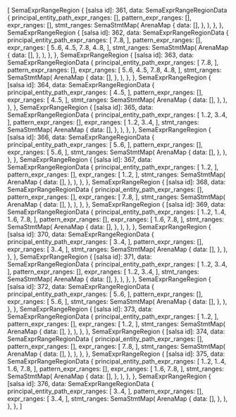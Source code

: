 [
    SemaExprRangeRegion {
        [salsa id]: 361,
        data: SemaExprRangeRegionData {
            principal_entity_path_expr_ranges: [],
            pattern_expr_ranges: [],
            expr_ranges: [],
            stmt_ranges: SemaStmtMap(
                ArenaMap {
                    data: [],
                },
            ),
        },
    },
    SemaExprRangeRegion {
        [salsa id]: 362,
        data: SemaExprRangeRegionData {
            principal_entity_path_expr_ranges: [
                7..8,
            ],
            pattern_expr_ranges: [],
            expr_ranges: [
                5..6,
                4..5,
                7..8,
                4..8,
            ],
            stmt_ranges: SemaStmtMap(
                ArenaMap {
                    data: [],
                },
            ),
        },
    },
    SemaExprRangeRegion {
        [salsa id]: 363,
        data: SemaExprRangeRegionData {
            principal_entity_path_expr_ranges: [
                7..8,
            ],
            pattern_expr_ranges: [],
            expr_ranges: [
                5..6,
                4..5,
                7..8,
                4..8,
            ],
            stmt_ranges: SemaStmtMap(
                ArenaMap {
                    data: [],
                },
            ),
        },
    },
    SemaExprRangeRegion {
        [salsa id]: 364,
        data: SemaExprRangeRegionData {
            principal_entity_path_expr_ranges: [
                4..5,
            ],
            pattern_expr_ranges: [],
            expr_ranges: [
                4..5,
            ],
            stmt_ranges: SemaStmtMap(
                ArenaMap {
                    data: [],
                },
            ),
        },
    },
    SemaExprRangeRegion {
        [salsa id]: 365,
        data: SemaExprRangeRegionData {
            principal_entity_path_expr_ranges: [
                1..2,
                3..4,
            ],
            pattern_expr_ranges: [],
            expr_ranges: [
                1..2,
                3..4,
            ],
            stmt_ranges: SemaStmtMap(
                ArenaMap {
                    data: [],
                },
            ),
        },
    },
    SemaExprRangeRegion {
        [salsa id]: 366,
        data: SemaExprRangeRegionData {
            principal_entity_path_expr_ranges: [
                5..6,
            ],
            pattern_expr_ranges: [],
            expr_ranges: [
                5..6,
            ],
            stmt_ranges: SemaStmtMap(
                ArenaMap {
                    data: [],
                },
            ),
        },
    },
    SemaExprRangeRegion {
        [salsa id]: 367,
        data: SemaExprRangeRegionData {
            principal_entity_path_expr_ranges: [
                1..2,
            ],
            pattern_expr_ranges: [],
            expr_ranges: [
                1..2,
            ],
            stmt_ranges: SemaStmtMap(
                ArenaMap {
                    data: [],
                },
            ),
        },
    },
    SemaExprRangeRegion {
        [salsa id]: 368,
        data: SemaExprRangeRegionData {
            principal_entity_path_expr_ranges: [],
            pattern_expr_ranges: [],
            expr_ranges: [
                7..8,
            ],
            stmt_ranges: SemaStmtMap(
                ArenaMap {
                    data: [],
                },
            ),
        },
    },
    SemaExprRangeRegion {
        [salsa id]: 369,
        data: SemaExprRangeRegionData {
            principal_entity_path_expr_ranges: [
                1..2,
                1..4,
                1..6,
                7..8,
            ],
            pattern_expr_ranges: [],
            expr_ranges: [
                1..6,
                7..8,
            ],
            stmt_ranges: SemaStmtMap(
                ArenaMap {
                    data: [],
                },
            ),
        },
    },
    SemaExprRangeRegion {
        [salsa id]: 370,
        data: SemaExprRangeRegionData {
            principal_entity_path_expr_ranges: [
                3..4,
            ],
            pattern_expr_ranges: [],
            expr_ranges: [
                3..4,
            ],
            stmt_ranges: SemaStmtMap(
                ArenaMap {
                    data: [],
                },
            ),
        },
    },
    SemaExprRangeRegion {
        [salsa id]: 371,
        data: SemaExprRangeRegionData {
            principal_entity_path_expr_ranges: [
                1..2,
                3..4,
            ],
            pattern_expr_ranges: [],
            expr_ranges: [
                1..2,
                3..4,
            ],
            stmt_ranges: SemaStmtMap(
                ArenaMap {
                    data: [],
                },
            ),
        },
    },
    SemaExprRangeRegion {
        [salsa id]: 372,
        data: SemaExprRangeRegionData {
            principal_entity_path_expr_ranges: [
                5..6,
            ],
            pattern_expr_ranges: [],
            expr_ranges: [
                5..6,
            ],
            stmt_ranges: SemaStmtMap(
                ArenaMap {
                    data: [],
                },
            ),
        },
    },
    SemaExprRangeRegion {
        [salsa id]: 373,
        data: SemaExprRangeRegionData {
            principal_entity_path_expr_ranges: [
                1..2,
            ],
            pattern_expr_ranges: [],
            expr_ranges: [
                1..2,
            ],
            stmt_ranges: SemaStmtMap(
                ArenaMap {
                    data: [],
                },
            ),
        },
    },
    SemaExprRangeRegion {
        [salsa id]: 374,
        data: SemaExprRangeRegionData {
            principal_entity_path_expr_ranges: [],
            pattern_expr_ranges: [],
            expr_ranges: [
                7..8,
            ],
            stmt_ranges: SemaStmtMap(
                ArenaMap {
                    data: [],
                },
            ),
        },
    },
    SemaExprRangeRegion {
        [salsa id]: 375,
        data: SemaExprRangeRegionData {
            principal_entity_path_expr_ranges: [
                1..2,
                1..4,
                1..6,
                7..8,
            ],
            pattern_expr_ranges: [],
            expr_ranges: [
                1..6,
                7..8,
            ],
            stmt_ranges: SemaStmtMap(
                ArenaMap {
                    data: [],
                },
            ),
        },
    },
    SemaExprRangeRegion {
        [salsa id]: 376,
        data: SemaExprRangeRegionData {
            principal_entity_path_expr_ranges: [
                3..4,
            ],
            pattern_expr_ranges: [],
            expr_ranges: [
                3..4,
            ],
            stmt_ranges: SemaStmtMap(
                ArenaMap {
                    data: [],
                },
            ),
        },
    },
]